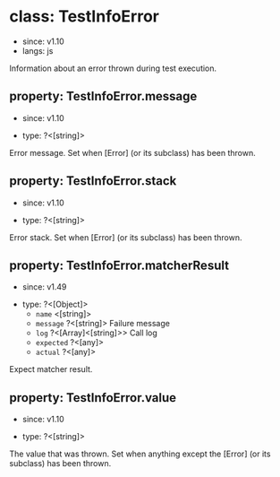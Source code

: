 # class: TestInfoError
* since: v1.10
* langs: js

Information about an error thrown during test execution.

## property: TestInfoError.message
* since: v1.10
- type: ?<[string]>

Error message. Set when [Error] (or its subclass) has been thrown.

## property: TestInfoError.stack
* since: v1.10
- type: ?<[string]>

Error stack. Set when [Error] (or its subclass) has been thrown.

## property: TestInfoError.matcherResult
* since: v1.49
- type: ?<[Object]>
  - `name` <[string]>
  - `message` ?<[string]> Failure message
  - `log` ?<[Array]<[string]>> Call log
  - `expected` ?<[any]>
  - `actual` ?<[any]>

Expect matcher result.

## property: TestInfoError.value
* since: v1.10
- type: ?<[string]>

The value that was thrown. Set when anything except the [Error] (or its subclass) has been thrown.

